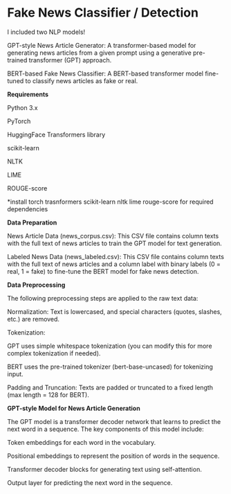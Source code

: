 # Fake News Classifier / Detection


I included two NLP models!

GPT-style News Article Generator: A transformer-based model for generating news articles from a given prompt using a generative pre-trained transformer (GPT) approach.

BERT-based Fake News Classifier: A BERT-based transformer model fine-tuned to classify news articles as fake or real.

**Requirements**

Python 3.x

PyTorch

HuggingFace Transformers library

scikit-learn

NLTK

LIME

ROUGE-score

*install torch trasnformers scikit-learn nltk lime rouge-score   for required dependencies

**Data Preparation**

News Article Data (news_corpus.csv): This CSV file contains column texts with the full text of news articles to train the GPT model for text generation.

Labeled News Data (news_labeled.csv): This CSV file contains column texts with the full text of news articles and a column label with binary labels (0 = real, 1 = fake) to fine-tune the BERT model for fake news detection.



**Data Preprocessing**

The following preprocessing steps are applied to the raw text data:

Normalization: Text is lowercased, and special characters (quotes, slashes, etc.) are removed.

Tokenization:

GPT uses simple whitespace tokenization (you can modify this for more complex tokenization if needed).

BERT uses the pre-trained tokenizer (bert-base-uncased) for tokenizing input.

Padding and Truncation: Texts are padded or truncated to a fixed length (max length = 128 for BERT).



**GPT-style Model for News Article Generation**

The GPT model is a transformer decoder network that learns to predict the next word in a sequence. The key components of this model include:

Token embeddings for each word in the vocabulary.

Positional embeddings to represent the position of words in the sequence.

Transformer decoder blocks for generating text using self-attention.

Output layer for predicting the next word in the sequence.

